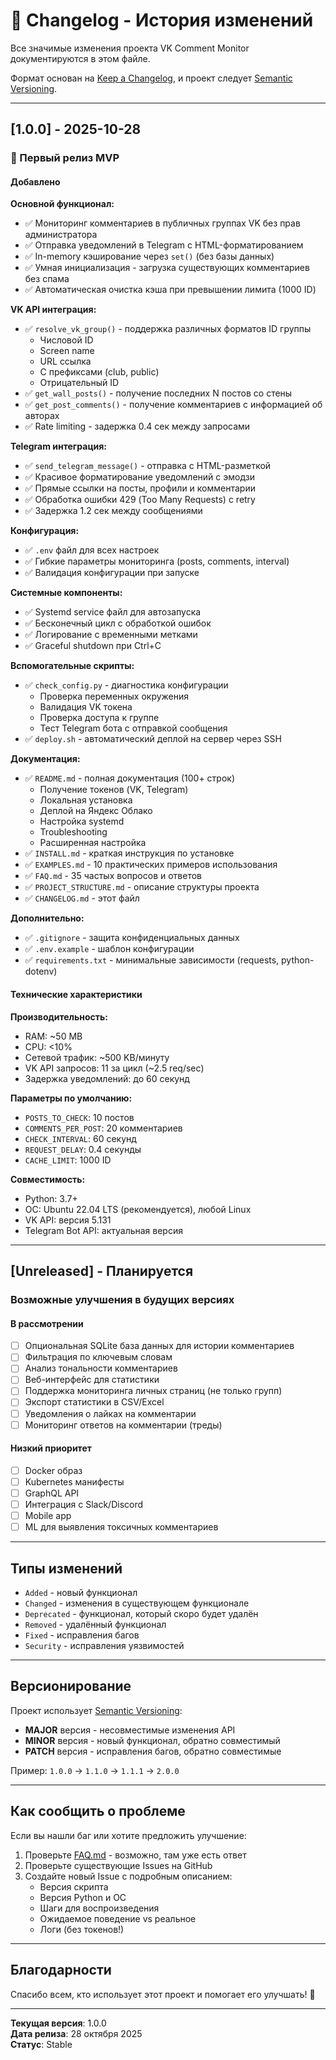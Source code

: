 # 📝 Changelog - История изменений

Все значимые изменения проекта VK Comment Monitor документируются в этом файле.

Формат основан на [Keep a Changelog](https://keepachangelog.com/ru/1.0.0/),
и проект следует [Semantic Versioning](https://semver.org/lang/ru/).

---

## [1.0.0] - 2025-10-28

### 🎉 Первый релиз MVP

#### Добавлено

**Основной функционал:**
- ✅ Мониторинг комментариев в публичных группах VK без прав администратора
- ✅ Отправка уведомлений в Telegram с HTML-форматированием
- ✅ In-memory кэширование через `set()` (без базы данных)
- ✅ Умная инициализация - загрузка существующих комментариев без спама
- ✅ Автоматическая очистка кэша при превышении лимита (1000 ID)

**VK API интеграция:**
- ✅ `resolve_vk_group()` - поддержка различных форматов ID группы
  - Числовой ID
  - Screen name
  - URL ссылка
  - С префиксами (club, public)
  - Отрицательный ID
- ✅ `get_wall_posts()` - получение последних N постов со стены
- ✅ `get_post_comments()` - получение комментариев с информацией об авторах
- ✅ Rate limiting - задержка 0.4 сек между запросами

**Telegram интеграция:**
- ✅ `send_telegram_message()` - отправка с HTML-разметкой
- ✅ Красивое форматирование уведомлений с эмодзи
- ✅ Прямые ссылки на посты, профили и комментарии
- ✅ Обработка ошибки 429 (Too Many Requests) с retry
- ✅ Задержка 1.2 сек между сообщениями

**Конфигурация:**
- ✅ `.env` файл для всех настроек
- ✅ Гибкие параметры мониторинга (posts, comments, interval)
- ✅ Валидация конфигурации при запуске

**Системные компоненты:**
- ✅ Systemd service файл для автозапуска
- ✅ Бесконечный цикл с обработкой ошибок
- ✅ Логирование с временными метками
- ✅ Graceful shutdown при Ctrl+C

**Вспомогательные скрипты:**
- ✅ `check_config.py` - диагностика конфигурации
  - Проверка переменных окружения
  - Валидация VK токена
  - Проверка доступа к группе
  - Тест Telegram бота с отправкой сообщения
- ✅ `deploy.sh` - автоматический деплой на сервер через SSH

**Документация:**
- ✅ `README.md` - полная документация (100+ строк)
  - Получение токенов (VK, Telegram)
  - Локальная установка
  - Деплой на Яндекс Облако
  - Настройка systemd
  - Troubleshooting
  - Расширенная настройка
- ✅ `INSTALL.md` - краткая инструкция по установке
- ✅ `EXAMPLES.md` - 10 практических примеров использования
- ✅ `FAQ.md` - 35 частых вопросов и ответов
- ✅ `PROJECT_STRUCTURE.md` - описание структуры проекта
- ✅ `CHANGELOG.md` - этот файл

**Дополнительно:**
- ✅ `.gitignore` - защита конфиденциальных данных
- ✅ `.env.example` - шаблон конфигурации
- ✅ `requirements.txt` - минимальные зависимости (requests, python-dotenv)

#### Технические характеристики

**Производительность:**
- RAM: ~50 MB
- CPU: <10%
- Сетевой трафик: ~500 KB/минуту
- VK API запросов: 11 за цикл (~2.5 req/sec)
- Задержка уведомлений: до 60 секунд

**Параметры по умолчанию:**
- `POSTS_TO_CHECK`: 10 постов
- `COMMENTS_PER_POST`: 20 комментариев
- `CHECK_INTERVAL`: 60 секунд
- `REQUEST_DELAY`: 0.4 секунды
- `CACHE_LIMIT`: 1000 ID

**Совместимость:**
- Python: 3.7+
- ОС: Ubuntu 22.04 LTS (рекомендуется), любой Linux
- VK API: версия 5.131
- Telegram Bot API: актуальная версия

---

## [Unreleased] - Планируется

### Возможные улучшения в будущих версиях

#### В рассмотрении
- [ ] Опциональная SQLite база данных для истории комментариев
- [ ] Фильтрация по ключевым словам
- [ ] Анализ тональности комментариев
- [ ] Веб-интерфейс для статистики
- [ ] Поддержка мониторинга личных страниц (не только групп)
- [ ] Экспорт статистики в CSV/Excel
- [ ] Уведомления о лайках на комментарии
- [ ] Мониторинг ответов на комментарии (треды)

#### Низкий приоритет
- [ ] Docker образ
- [ ] Kubernetes манифесты
- [ ] GraphQL API
- [ ] Интеграция с Slack/Discord
- [ ] Mobile app
- [ ] ML для выявления токсичных комментариев

---

## Типы изменений

- `Added` - новый функционал
- `Changed` - изменения в существующем функционале
- `Deprecated` - функционал, который скоро будет удалён
- `Removed` - удалённый функционал
- `Fixed` - исправления багов
- `Security` - исправления уязвимостей

---

## Версионирование

Проект использует [Semantic Versioning](https://semver.org/):
- **MAJOR** версия - несовместимые изменения API
- **MINOR** версия - новый функционал, обратно совместимый
- **PATCH** версия - исправления багов, обратно совместимые

Пример: `1.0.0` → `1.1.0` → `1.1.1` → `2.0.0`

---

## Как сообщить о проблеме

Если вы нашли баг или хотите предложить улучшение:

1. Проверьте [FAQ.md](FAQ.md) - возможно, там уже есть ответ
2. Проверьте существующие Issues на GitHub
3. Создайте новый Issue с подробным описанием:
   - Версия скрипта
   - Версия Python и ОС
   - Шаги для воспроизведения
   - Ожидаемое поведение vs реальное
   - Логи (без токенов!)

---

## Благодарности

Спасибо всем, кто использует этот проект и помогает его улучшать! 🙏

---

**Текущая версия**: 1.0.0  
**Дата релиза**: 28 октября 2025  
**Статус**: Stable

